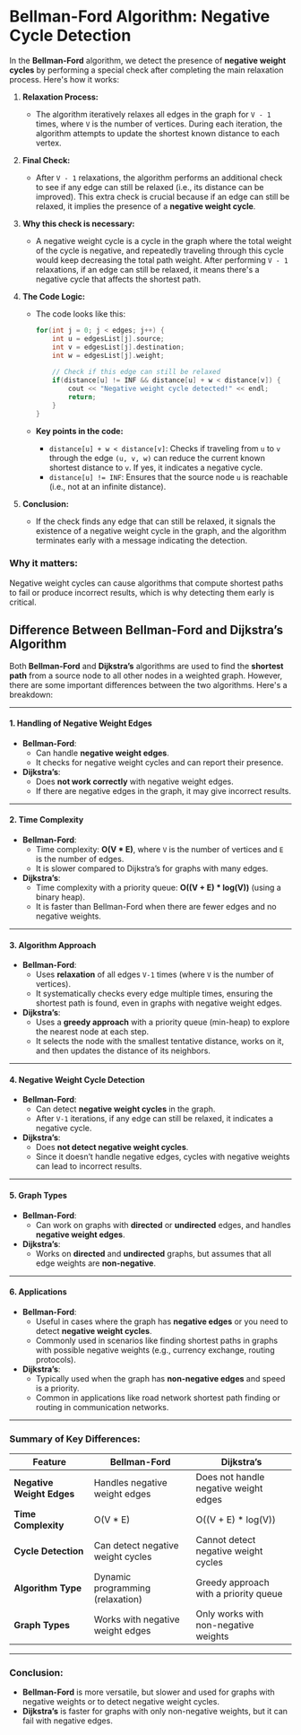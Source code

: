 # Bellman-Ford Algorithm: Negative Cycle Detection

In the **Bellman-Ford** algorithm, we detect the presence of **negative weight cycles** by performing a special check after completing the main relaxation process. Here's how it works:

1. **Relaxation Process:**
   - The algorithm iteratively relaxes all edges in the graph for `V - 1` times, where `V` is the number of vertices. During each iteration, the algorithm attempts to update the shortest known distance to each vertex.

2. **Final Check:**
   - After `V - 1` relaxations, the algorithm performs an additional check to see if any edge can still be relaxed (i.e., its distance can be improved). This extra check is crucial because if an edge can still be relaxed, it implies the presence of a **negative weight cycle**.

3. **Why this check is necessary:**
   - A negative weight cycle is a cycle in the graph where the total weight of the cycle is negative, and repeatedly traveling through this cycle would keep decreasing the total path weight. After performing `V - 1` relaxations, if an edge can still be relaxed, it means there's a negative cycle that affects the shortest path.

4. **The Code Logic:**
   - The code looks like this:

     ```cpp
     for(int j = 0; j < edges; j++) {
         int u = edgesList[j].source;
         int v = edgesList[j].destination;
         int w = edgesList[j].weight;
         
         // Check if this edge can still be relaxed
         if(distance[u] != INF && distance[u] + w < distance[v]) {
             cout << "Negative weight cycle detected!" << endl;
             return;
         }
     }
     ```

   - **Key points in the code:**
     - `distance[u] + w < distance[v]`: Checks if traveling from `u` to `v` through the edge `(u, v, w)` can reduce the current known shortest distance to `v`. If yes, it indicates a negative cycle.
     - `distance[u] != INF`: Ensures that the source node `u` is reachable (i.e., not at an infinite distance).
     
5. **Conclusion:**
   - If the check finds any edge that can still be relaxed, it signals the existence of a negative weight cycle in the graph, and the algorithm terminates early with a message indicating the detection.

### Why it matters:
Negative weight cycles can cause algorithms that compute shortest paths to fail or produce incorrect results, which is why detecting them early is critical.




## Difference Between Bellman-Ford and Dijkstra’s Algorithm

Both **Bellman-Ford** and **Dijkstra’s** algorithms are used to find the **shortest path** from a source node to all other nodes in a weighted graph. However, there are some important differences between the two algorithms. Here's a breakdown:

---

#### 1. **Handling of Negative Weight Edges**
   - **Bellman-Ford**: 
     - Can handle **negative weight edges**.
     - It checks for negative weight cycles and can report their presence.
   - **Dijkstra’s**: 
     - Does **not work correctly** with negative weight edges. 
     - If there are negative edges in the graph, it may give incorrect results.

---

#### 2. **Time Complexity**
   - **Bellman-Ford**:
     - Time complexity: **O(V * E)**, where `V` is the number of vertices and `E` is the number of edges.
     - It is slower compared to Dijkstra’s for graphs with many edges.
   - **Dijkstra’s**:
     - Time complexity with a priority queue: **O((V + E) * log(V))** (using a binary heap).
     - It is faster than Bellman-Ford when there are fewer edges and no negative weights.

---

#### 3. **Algorithm Approach**
   - **Bellman-Ford**:
     - Uses **relaxation** of all edges `V-1` times (where `V` is the number of vertices).
     - It systematically checks every edge multiple times, ensuring the shortest path is found, even in graphs with negative weight edges.
   - **Dijkstra’s**:
     - Uses a **greedy approach** with a priority queue (min-heap) to explore the nearest node at each step.
     - It selects the node with the smallest tentative distance, works on it, and then updates the distance of its neighbors.

---

#### 4. **Negative Weight Cycle Detection**
   - **Bellman-Ford**:
     - Can detect **negative weight cycles** in the graph.
     - After `V-1` iterations, if any edge can still be relaxed, it indicates a negative cycle.
   - **Dijkstra’s**:
     - Does **not detect negative weight cycles**.
     - Since it doesn’t handle negative edges, cycles with negative weights can lead to incorrect results.

---

#### 5. **Graph Types**
   - **Bellman-Ford**:
     - Can work on graphs with **directed** or **undirected** edges, and handles **negative weight edges**.
   - **Dijkstra’s**:
     - Works on **directed** and **undirected** graphs, but assumes that all edge weights are **non-negative**.

---

#### 6. **Applications**
   - **Bellman-Ford**:
     - Useful in cases where the graph has **negative edges** or you need to detect **negative weight cycles**.
     - Commonly used in scenarios like finding shortest paths in graphs with possible negative weights (e.g., currency exchange, routing protocols).
   - **Dijkstra’s**:
     - Typically used when the graph has **non-negative edges** and speed is a priority.
     - Common in applications like road network shortest path finding or routing in communication networks.

---

### Summary of Key Differences:

| Feature                       | **Bellman-Ford**                           | **Dijkstra’s**                           |
|-------------------------------|--------------------------------------------|------------------------------------------|
| **Negative Weight Edges**      | Handles negative weight edges              | Does not handle negative weight edges    |
| **Time Complexity**            | O(V * E)                                   | O((V + E) * log(V))                      |
| **Cycle Detection**            | Can detect negative weight cycles          | Cannot detect negative weight cycles     |
| **Algorithm Type**             | Dynamic programming (relaxation)           | Greedy approach with a priority queue    |
| **Graph Types**                | Works with negative weight edges           | Only works with non-negative weights     |

---

### Conclusion:
- **Bellman-Ford** is more versatile, but slower and used for graphs with negative weights or to detect negative weight cycles.
- **Dijkstra’s** is faster for graphs with only non-negative weights, but it can fail with negative edges.


